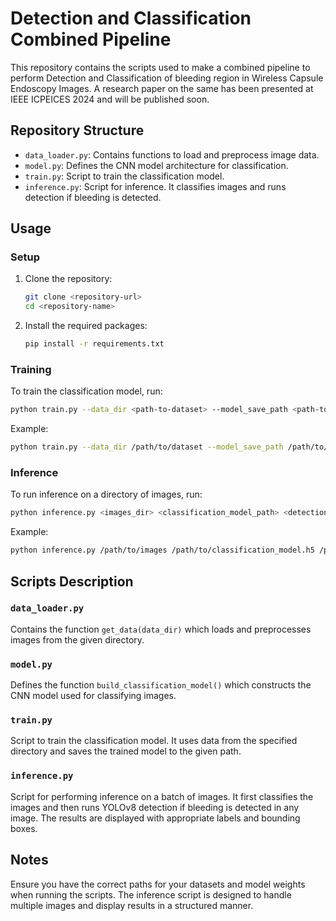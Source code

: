 # Detection and Classification Combined Pipeline
This repository contains the scripts used to make a combined pipeline to perform Detection and Classification of bleeding region in Wireless Capsule Endoscopy Images. A research paper on the same has been presented
at IEEE ICPEICES 2024 and will be published soon.

## Repository Structure
- `data_loader.py`: Contains functions to load and preprocess image data.
- `model.py`: Defines the CNN model architecture for classification.
- `train.py`: Script to train the classification model.
- `inference.py`: Script for inference. It classifies images and runs detection if bleeding is detected.

## Usage
### Setup
1. Clone the repository:
    ```bash
    git clone <repository-url>
    cd <repository-name>
    ```

2. Install the required packages:
    ```bash
    pip install -r requirements.txt
    ```
### Training

To train the classification model, run:
```bash
python train.py --data_dir <path-to-dataset> --model_save_path <path-to-save-model>
```

Example:
```bash
python train.py --data_dir /path/to/dataset --model_save_path /path/to/save/model
```

### Inference

To run inference on a directory of images, run:
```bash
python inference.py <images_dir> <classification_model_path> <detection_weights_path>
```

Example:
```bash
python inference.py /path/to/images /path/to/classification_model.h5 /path/to/yolo_weights/best.pt
```

## Scripts Description

### `data_loader.py`

Contains the function `get_data(data_dir)` which loads and preprocesses images from the given directory.

### `model.py`

Defines the function `build_classification_model()` which constructs the CNN model used for classifying images.

### `train.py`

Script to train the classification model. It uses data from the specified directory and saves the trained model to the given path.

### `inference.py`

Script for performing inference on a batch of images. It first classifies the images and then runs YOLOv8 detection if bleeding is detected in any image. The results are displayed with appropriate labels and bounding boxes.

## Notes

Ensure you have the correct paths for your datasets and model weights when running the scripts. The inference script is designed to handle multiple images and display results in a structured manner.


